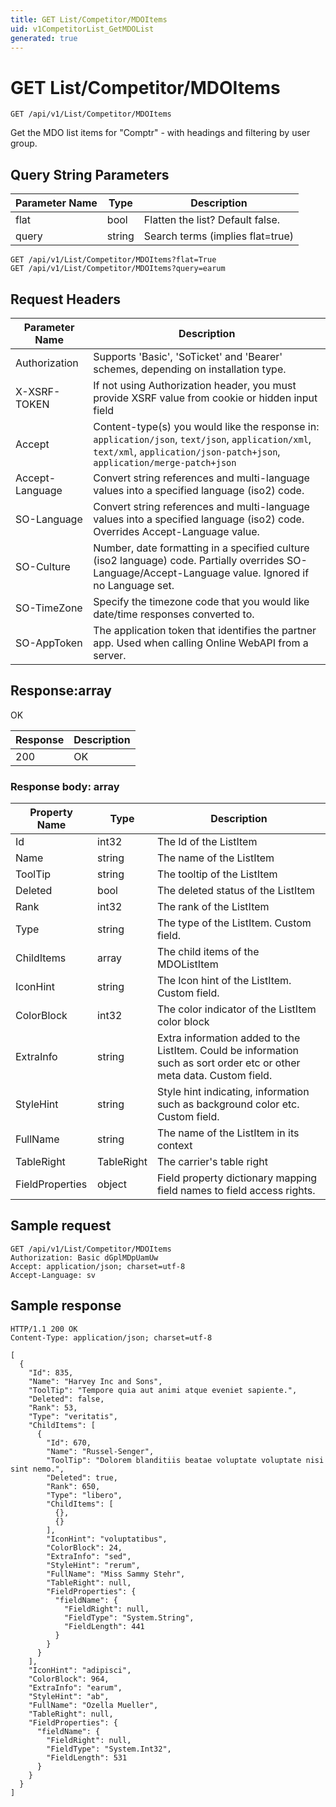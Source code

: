 ```yaml
---
title: GET List/Competitor/MDOItems
uid: v1CompetitorList_GetMDOList
generated: true
---
```


# GET List/Competitor/MDOItems

```http
GET /api/v1/List/Competitor/MDOItems
```

Get the MDO list items for "Comptr" - with headings and filtering by user group.







## Query String Parameters

| Parameter Name | Type |  Description |
|----------------|------|--------------|
| flat | bool |  Flatten the list? Default false. |
| query | string |  Search terms (implies flat=true) |

```http
GET /api/v1/List/Competitor/MDOItems?flat=True
GET /api/v1/List/Competitor/MDOItems?query=earum
```


## Request Headers

| Parameter Name | Description |
|----------------|-------------|
| Authorization  | Supports 'Basic', 'SoTicket' and 'Bearer' schemes, depending on installation type. |
| X-XSRF-TOKEN   | If not using Authorization header, you must provide XSRF value from cookie or hidden input field |
| Accept         | Content-type(s) you would like the response in: `application/json`, `text/json`, `application/xml`, `text/xml`, `application/json-patch+json`, `application/merge-patch+json` |
| Accept-Language | Convert string references and multi-language values into a specified language (iso2) code. |
| SO-Language | Convert string references and multi-language values into a specified language (iso2) code. Overrides Accept-Language value. |
| SO-Culture | Number, date formatting in a specified culture (iso2 language) code. Partially overrides SO-Language/Accept-Language value. Ignored if no Language set. |
| SO-TimeZone | Specify the timezone code that you would like date/time responses converted to. |
| SO-AppToken | The application token that identifies the partner app. Used when calling Online WebAPI from a server. |


## Response:array

OK

| Response | Description |
|----------------|-------------|
| 200 | OK |

### Response body: array

| Property Name | Type |  Description |
|----------------|------|--------------|
| Id | int32 | The Id of the ListItem |
| Name | string | The name of the ListItem |
| ToolTip | string | The tooltip of the ListItem |
| Deleted | bool | The deleted status of the ListItem |
| Rank | int32 | The rank of the ListItem |
| Type | string | The type of the ListItem. Custom field. |
| ChildItems | array | The child items of the MDOListItem |
| IconHint | string | The Icon hint of the ListItem. Custom field. |
| ColorBlock | int32 | The color indicator of the ListItem color block |
| ExtraInfo | string | Extra information added to the ListItem. Could be information such as sort order etc or other meta data. Custom field. |
| StyleHint | string | Style hint indicating, information such as background color etc. Custom field. |
| FullName | string | The name of the ListItem in its context |
| TableRight | TableRight | The carrier's table right |
| FieldProperties | object | Field property dictionary mapping field names to field access rights. |

## Sample request

```http!
GET /api/v1/List/Competitor/MDOItems
Authorization: Basic dGplMDpUamUw
Accept: application/json; charset=utf-8
Accept-Language: sv
```

## Sample response

```http_
HTTP/1.1 200 OK
Content-Type: application/json; charset=utf-8

[
  {
    "Id": 835,
    "Name": "Harvey Inc and Sons",
    "ToolTip": "Tempore quia aut animi atque eveniet sapiente.",
    "Deleted": false,
    "Rank": 53,
    "Type": "veritatis",
    "ChildItems": [
      {
        "Id": 670,
        "Name": "Russel-Senger",
        "ToolTip": "Dolorem blanditiis beatae voluptate voluptate nisi sint nemo.",
        "Deleted": true,
        "Rank": 650,
        "Type": "libero",
        "ChildItems": [
          {},
          {}
        ],
        "IconHint": "voluptatibus",
        "ColorBlock": 24,
        "ExtraInfo": "sed",
        "StyleHint": "rerum",
        "FullName": "Miss Sammy Stehr",
        "TableRight": null,
        "FieldProperties": {
          "fieldName": {
            "FieldRight": null,
            "FieldType": "System.String",
            "FieldLength": 441
          }
        }
      }
    ],
    "IconHint": "adipisci",
    "ColorBlock": 964,
    "ExtraInfo": "earum",
    "StyleHint": "ab",
    "FullName": "Ozella Mueller",
    "TableRight": null,
    "FieldProperties": {
      "fieldName": {
        "FieldRight": null,
        "FieldType": "System.Int32",
        "FieldLength": 531
      }
    }
  }
]
```